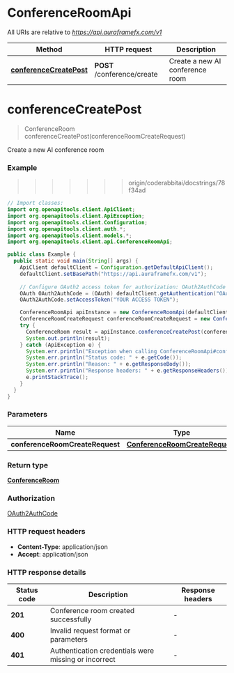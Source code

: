 # ConferenceRoomApi

All URIs are relative to *https://api.auraframefx.com/v1*

| Method | HTTP request | Description |
|------------- | ------------- | -------------|
| [**conferenceCreatePost**](ConferenceRoomApi.md#conferenceCreatePost) | **POST** /conference/create | Create a new AI conference room |


<a id="conferenceCreatePost"></a>
# **conferenceCreatePost**
> ConferenceRoom conferenceCreatePost(conferenceRoomCreateRequest)

Create a new AI conference room

### Example
>>>>>>> origin/coderabbitai/docstrings/78f34ad
```java
// Import classes:
import org.openapitools.client.ApiClient;
import org.openapitools.client.ApiException;
import org.openapitools.client.Configuration;
import org.openapitools.client.auth.*;
import org.openapitools.client.models.*;
import org.openapitools.client.api.ConferenceRoomApi;

public class Example {
  public static void main(String[] args) {
    ApiClient defaultClient = Configuration.getDefaultApiClient();
    defaultClient.setBasePath("https://api.auraframefx.com/v1");
    
    // Configure OAuth2 access token for authorization: OAuth2AuthCode
    OAuth OAuth2AuthCode = (OAuth) defaultClient.getAuthentication("OAuth2AuthCode");
    OAuth2AuthCode.setAccessToken("YOUR ACCESS TOKEN");

    ConferenceRoomApi apiInstance = new ConferenceRoomApi(defaultClient);
    ConferenceRoomCreateRequest conferenceRoomCreateRequest = new ConferenceRoomCreateRequest(); // ConferenceRoomCreateRequest | 
    try {
      ConferenceRoom result = apiInstance.conferenceCreatePost(conferenceRoomCreateRequest);
      System.out.println(result);
    } catch (ApiException e) {
      System.err.println("Exception when calling ConferenceRoomApi#conferenceCreatePost");
      System.err.println("Status code: " + e.getCode());
      System.err.println("Reason: " + e.getResponseBody());
      System.err.println("Response headers: " + e.getResponseHeaders());
      e.printStackTrace();
    }
  }
}
```

### Parameters

| Name | Type | Description  | Notes |
|------------- | ------------- | ------------- | -------------|
| **conferenceRoomCreateRequest** | [**ConferenceRoomCreateRequest**](ConferenceRoomCreateRequest.md)|  | |

### Return type

[**ConferenceRoom**](ConferenceRoom.md)

### Authorization

[OAuth2AuthCode](../README.md#OAuth2AuthCode)

### HTTP request headers

 - **Content-Type**: application/json
 - **Accept**: application/json

### HTTP response details
| Status code | Description | Response headers |
|-------------|-------------|------------------|
| **201** | Conference room created successfully |  -  |
| **400** | Invalid request format or parameters |  -  |
| **401** | Authentication credentials were missing or incorrect |  -  |

